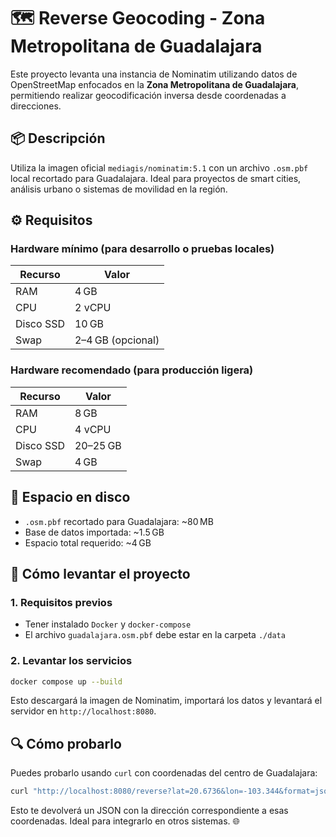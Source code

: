 


# 🗺️ Reverse Geocoding - Zona Metropolitana de Guadalajara

Este proyecto levanta una instancia de Nominatim utilizando datos de OpenStreetMap enfocados en la **Zona Metropolitana de Guadalajara**, permitiendo realizar geocodificación inversa desde coordenadas a direcciones.

## 📦 Descripción

Utiliza la imagen oficial `mediagis/nominatim:5.1` con un archivo `.osm.pbf` local recortado para Guadalajara. Ideal para proyectos de smart cities, análisis urbano o sistemas de movilidad en la región.

## ⚙️ Requisitos

### Hardware mínimo (para desarrollo o pruebas locales)

| Recurso        | Valor             |
|----------------|-------------------|
| RAM            | 4 GB              |
| CPU            | 2 vCPU            |
| Disco SSD      | 10 GB             |
| Swap           | 2–4 GB (opcional) |

### Hardware recomendado (para producción ligera)

| Recurso        | Valor             |
|----------------|-------------------|
| RAM            | 8 GB              |
| CPU            | 4 vCPU            |
| Disco SSD      | 20–25 GB          |
| Swap           | 4 GB              |

## 🧱 Espacio en disco

- `.osm.pbf` recortado para Guadalajara: ~80 MB
- Base de datos importada: ~1.5 GB
- Espacio total requerido: ~4 GB

## 🚀 Cómo levantar el proyecto

### 1. Requisitos previos

- Tener instalado `Docker` y `docker-compose`
- El archivo `guadalajara.osm.pbf` debe estar en la carpeta `./data`

### 2. Levantar los servicios

```bash
docker compose up --build
```

Esto descargará la imagen de Nominatim, importará los datos y levantará el servidor en `http://localhost:8080`.

## 🔍 Cómo probarlo

Puedes probarlo usando `curl` con coordenadas del centro de Guadalajara:

```bash
curl "http://localhost:8080/reverse?lat=20.6736&lon=-103.344&format=json"
```

Esto te devolverá un JSON con la dirección correspondiente a esas coordenadas. Ideal para integrarlo en otros sistemas. 🌐